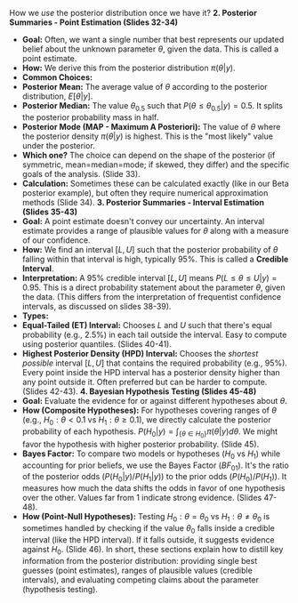How we *use* the posterior distribution once we have it?
**2. Posterior Summaries - Point Estimation (Slides 32-34)**
* **Goal:** Often, we want a single number that best represents our updated belief about the unknown parameter $\theta$, given the data. This is called a point estimate.
* **How:** We derive this from the posterior distribution $\pi(\theta|y)$.
* **Common Choices:**
* **Posterior Mean:** The average value of $\theta$ according to the posterior distribution, $E[\theta|y]$.
* **Posterior Median:** The value $\theta_{0.5}$ such that $P(\theta \le \theta_{0.5}|y) = 0.5$. It splits the posterior probability mass in half.
* **Posterior Mode (MAP - Maximum A Posteriori):** The value of $\theta$ where the posterior density $\pi(\theta|y)$ is highest. This is the "most likely" value under the posterior.
* **Which one?** The choice can depend on the shape of the posterior (if symmetric, mean=median=mode; if skewed, they differ) and the specific goals of the analysis. (Slide 33).
* **Calculation:** Sometimes these can be calculated exactly (like in our Beta posterior example), but often they require numerical approximation methods (Slide 34).
**3. Posterior Summaries - Interval Estimation (Slides 35-43)**
* **Goal:** A point estimate doesn't convey our uncertainty. An interval estimate provides a range of plausible values for $\theta$ along with a measure of our confidence.
* **How:** We find an interval $[L, U]$ such that the posterior probability of $\theta$ falling within that interval is high, typically 95%. This is called a **Credible Interval**.
* **Interpretation:** A 95% credible interval $[L, U]$ means $P(L \le \theta \le U | y) = 0.95$. This is a direct probability statement about the parameter $\theta$, given the data. (This differs from the interpretation of frequentist confidence intervals, as discussed on slides 38-39).
* **Types:**
* **Equal-Tailed (ET) Interval:** Chooses $L$ and $U$ such that there's equal probability (e.g., 2.5%) in each tail outside the interval. Easy to compute using posterior quantiles. (Slides 40-41).
* **Highest Posterior Density (HPD) Interval:** Chooses the *shortest possible* interval $[L, U]$ that contains the required probability (e.g., 95%). Every point inside the HPD interval has a posterior density higher than any point outside it. Often preferred but can be harder to compute. (Slides 42-43).
**4. Bayesian Hypothesis Testing (Slides 45-48)**
* **Goal:** Evaluate the evidence for or against different hypotheses about $\theta$.
* **How (Composite Hypotheses):** For hypotheses covering ranges of $\theta$ (e.g., $H_0: \theta < 0.1$ vs $H_1: \theta \ge 0.1$), we directly calculate the posterior probability of each hypothesis. $P(H_0|y) = \int_{\{\theta \in H_0\}} \pi(\theta|y) d\theta$. We might favor the hypothesis with higher posterior probability. (Slide 45).
* **Bayes Factor:** To compare two models or hypotheses ($H_0$ vs $H_1$) while accounting for prior beliefs, we use the Bayes Factor ($BF_{01}$). It's the ratio of the posterior odds ($P(H_0|y)/P(H_1|y)$) to the prior odds ($P(H_0)/P(H_1)$). It measures how much the data shifts the odds in favor of one hypothesis over the other. Values far from 1 indicate strong evidence. (Slides 47-48).
* **How (Point-Null Hypotheses):** Testing $H_0: \theta = \theta_0$ vs $H_1: \theta \neq \theta_0$ is sometimes handled by checking if the value $\theta_0$ falls inside a credible interval (like the HPD interval). If it falls outside, it suggests evidence against $H_0$. (Slide 46).
In short, these sections explain how to distill key information from the posterior distribution: providing single best guesses (point estimates), ranges of plausible values (credible intervals), and evaluating competing claims about the parameter (hypothesis testing).